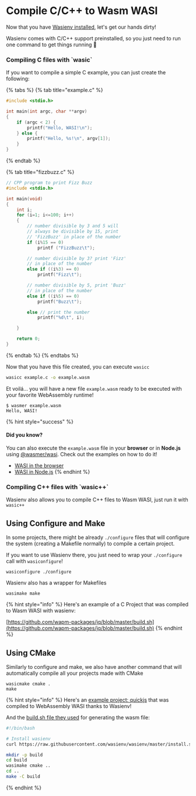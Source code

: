 # Compile C/C++ to Wasm WASI

Now that you have [Wasienv installed](getting-started.md), let's get our hands dirty!

Wasienv comes with C/C++ support preinstalled, so you just need to run one command to get things running 🙂

### Compiling C files with \`wasic\`

If you want to compile a simple C example, you can just create the following:

{% tabs %}
{% tab title="example.c" %}
```c
#include <stdio.h>

int main(int argc, char **argv)
{
    if (argc < 2) {
        printf("Hello, WASI!\n");
    } else {
        printf("Hello, %s!\n", argv[1]);
    }
}
```
{% endtab %}

{% tab title="fizzbuzz.c" %}
```c
// CPP program to print Fizz Buzz 
#include <stdio.h> 

int main(void) 
{ 
    int i; 
    for (i=1; i<=100; i++) 
    { 
        // number divisible by 3 and 5 will 
        // always be divisible by 15, print  
        // 'FizzBuzz' in place of the number 
        if (i%15 == 0)         
            printf ("FizzBuzz\t");     

        // number divisible by 3? print 'Fizz' 
        // in place of the number 
        else if ((i%3) == 0)     
            printf("Fizz\t");                  

        // number divisible by 5, print 'Buzz'   
        // in place of the number 
        else if ((i%5) == 0)                        
            printf("Buzz\t");                  

        else // print the number             
            printf("%d\t", i);                  

    } 

    return 0; 
}
```
{% endtab %}
{% endtabs %}

Now that you have this file created, you can execute `wasicc`

```bash
wasicc example.c -o example.wasm
```

Et voilá... you will have a new file `example.wasm` ready to be executed with your favorite WebAssembly runtime!

```text
$ wasmer example.wasm
Hello, WASI!
```

{% hint style="success" %}
#### Did you know?

You can also execute the `example.wasm` file in your **browser** or in **Node.js** using [@wasmer/wasi](../../integrations/js/wasi/). Check out the examples on how to do it!

* [WASI in the browser](../../integrations/js/wasi/browser/examples/hello-world.md)
* [WASI in Node.js](../../integrations/js/wasi/server/examples/hello-world.md)
{% endhint %}

### Compiling C++ files with \`wasic++\`

Wasienv also allows you to compile C++ files to Wasm WASI, just run it with `wasic++`

## Using Configure and Make

In some projects, there might be already `./configure` files that will configure the system \(creating a Makefile normally\) to compile a certain project.

If you want to use Wasienv there, you just need to wrap your `./configure` call with `wasiconfigure`!

```text
wasiconfigure ./configure
```

Wasienv also has a wrapper for Makefiles

```text
wasimake make
```

{% hint style="info" %}
Here's an example of a C Project that was compiled to Wasm WASI with wasienv:

[https://github.com/wapm-packages/jq/blob/master/build.sh](https://github.com/wapm-packages/jq/blob/master/build.sh)
{% endhint %}

## Using CMake

Similarly to configure and make, we also have another command that will automatically compile all your projects made with CMake

```text
wasicmake cmake .
make
```

{% hint style="info" %}
Here's an [example project: quickjs](https://github.com/saghul/wasi-lab/tree/master/qjs-wasi) that was compiled to WebAssembly WASI thanks to Wasienv!

And the [build.sh file they used](https://github.com/saghul/wasi-lab/blob/master/qjs-wasi/build.sh) for generating the wasm file:

```bash
#!/bin/bash

# Install wasienv
curl https://raw.githubusercontent.com/wasienv/wasienv/master/install.sh | sh

mkdir -p build
cd build
wasimake cmake ..
cd ..
make -C build
```
{% endhint %}

